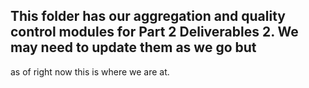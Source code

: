 ## This folder has our aggregation and quality control modules for Part 2 Deliverables 2. We may need to update them as we go but
as of right now this is where we are at. 
